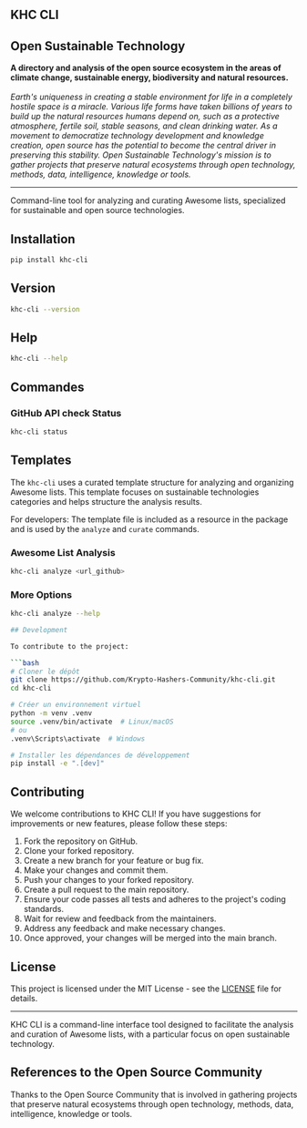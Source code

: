 ## KHC CLI

## Open Sustainable Technology 
__A directory and analysis of the open source ecosystem in the areas of climate change, sustainable energy, biodiversity and natural resources.__ <br> <br>_Earth's uniqueness in creating a stable environment for life in a completely hostile space is a miracle. Various life forms have taken billions of years to build up the natural resources humans depend on, such as a protective atmosphere, fertile soil, stable seasons, and clean drinking water. As a movement to democratize technology development and knowledge creation, open source has the potential to become the central driver in preserving this stability. Open Sustainable Technology's mission is to gather projects that preserve natural ecosystems through open technology, methods, data, intelligence, knowledge or tools._

---

Command-line tool for analyzing and curating Awesome lists, specialized for sustainable and open source technologies.

## Installation

```bash
pip install khc-cli
```

## Version

```bash
khc-cli --version
```
## Help

```bash
khc-cli --help
```
## Commandes

### GitHub API check Status

```bash
khc-cli status
```

## Templates

The `khc-cli` uses a curated template structure for analyzing and organizing Awesome lists. 
This template focuses on sustainable technologies categories and helps structure the analysis results.

For developers: The template file is included as a resource in the package and is used by the 
`analyze` and `curate` commands.

### Awesome List Analysis

```bash
khc-cli analyze <url_github>
```

### More Options

```bash
khc-cli analyze --help

## Development

To contribute to the project:

```bash
# Cloner le dépôt
git clone https://github.com/Krypto-Hashers-Community/khc-cli.git
cd khc-cli

# Créer un environnement virtuel
python -m venv .venv
source .venv/bin/activate  # Linux/macOS
# ou
.venv\Scripts\activate  # Windows

# Installer les dépendances de développement
pip install -e ".[dev]"
```

## Contributing
We welcome contributions to KHC CLI! If you have suggestions for improvements or new features, please follow these steps:

1. Fork the repository on GitHub.
2. Clone your forked repository.
3. Create a new branch for your feature or bug fix.
4. Make your changes and commit them.
5. Push your changes to your forked repository.
6. Create a pull request to the main repository.
7. Ensure your code passes all tests and adheres to the project's coding standards.
8. Wait for review and feedback from the maintainers.
9. Address any feedback and make necessary changes.
10. Once approved, your changes will be merged into the main branch.


## License
This project is licensed under the MIT License - see the [LICENSE](LICENSE) file for details.

---

KHC CLI is a command-line interface tool designed to facilitate the analysis and curation of Awesome lists, with a particular focus on open sustainable technology.

## References to the Open Source Community

Thanks to the Open Source Community that is involved in gathering projects that preserve natural ecosystems through open technology, methods, data, intelligence, knowledge or tools.
